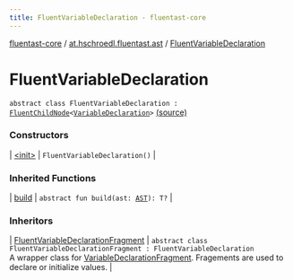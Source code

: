 ```yaml
---
title: FluentVariableDeclaration - fluentast-core
---
```


[fluentast-core](../../index.html) / [at.hschroedl.fluentast.ast](../index.html) / [FluentVariableDeclaration](.)

# FluentVariableDeclaration

`abstract class FluentVariableDeclaration : `[`FluentChildNode`](../-fluent-child-node/index.html)`<`[`VariableDeclaration`](https://help.eclipse.org/neon/topic/org.eclipse.jdt.doc.isv/reference/api/org/eclipse/jdt/core/dom/VariableDeclaration.html)`>` [(source)](https://github.com/hschroedl/FluentAST/tree/master/core/src/main/kotlin//at.hschroedl.fluentast/ast/VariableDeclarationFragment.kt#L10)

### Constructors

| [&lt;init&gt;](-init-.html) | `FluentVariableDeclaration()` |

### Inherited Functions

| [build](../-fluent-child-node/build.html) | `abstract fun build(ast: `[`AST`](https://help.eclipse.org/neon/topic/org.eclipse.jdt.doc.isv/reference/api/org/eclipse/jdt/core/dom/AST.html)`): T?` |

### Inheritors

| [FluentVariableDeclarationFragment](../-fluent-variable-declaration-fragment/index.html) | `abstract class FluentVariableDeclarationFragment : FluentVariableDeclaration`<br>A wrapper class for [VariableDeclarationFragment](https://help.eclipse.org/neon/topic/org.eclipse.jdt.doc.isv/reference/api/org/eclipse/jdt/core/dom/VariableDeclarationFragment.html). Fragements are used to declare or initialize values. |

